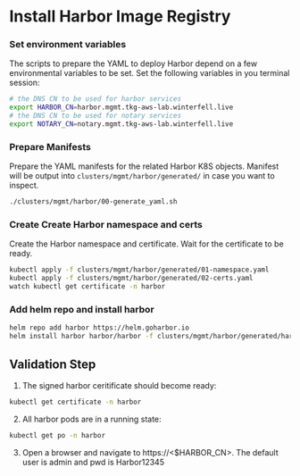 # Install Harbor Image Registry

### Set environment variables
The scripts to prepare the YAML to deploy Harbor depend on a few environmental variables to be set.  Set the following variables in you terminal session:
```bash
# the DNS CN to be used for harbor services
export HARBOR_CN=harbor.mgmt.tkg-aws-lab.winterfell.live
# the DNS CN to be used for notary services
export NOTARY_CN=notary.mgmt.tkg-aws-lab.winterfell.live
```
### Prepare Manifests
Prepare the YAML manifests for the related Harbor K8S objects.  Manifest will be output into `clusters/mgmt/harbor/generated/` in case you want to inspect.
```bash
./clusters/mgmt/harbor/00-generate_yaml.sh
```
### Create Create Harbor namespace and certs
Create the Harbor namespace and certificate.  Wait for the certificate to be ready.
```bash
kubectl apply -f clusters/mgmt/harbor/generated/01-namespace.yaml 
kubectl apply -f clusters/mgmt/harbor/generated/02-certs.yaml  
watch kubectl get certificate -n harbor 
```

### Add helm repo and install harbor
```bash
helm repo add harbor https://helm.goharbor.io
helm install harbor harbor/harbor -f clusters/mgmt/harbor/generated/harbor-values.yaml --namespace harbor
```

## Validation Step
1. The signed harbor ceritificate should become ready:
```bash
kubectl get certificate -n harbor 
```
2. All harbor pods are in a running state:
```bash
kubectl get po -n harbor 
```
3. Open a browser and navigate to https://<$HARBOR_CN>.  The default user is admin and pwd is Harbor12345
